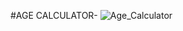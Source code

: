 #AGE CALCULATOR-
![Age_Calculator](https://github.com/Shreya257/Age-Calculator/assets/76741091/2c6b1dbc-55db-4d10-9d23-eabe64b54a42)
